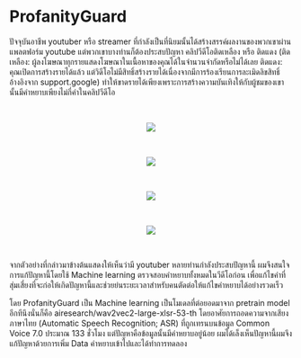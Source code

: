 # ProfanityGuard
<p>
  ปัจจุบันอาชีพ youtuber หรือ streamer ที่กำลังเป็นที่นิยมนั้นได้สร้างสรรค์ผลงานของพวกเขาผ่านแพลตฟอร์ม youtube แต่พวกเขาบางท่านก็ต้องประสบปัญหา คลิปวีดีโอติดเหลือง หรือ ติดแดง (ติดเหลือง: ผู้ลงโฆษณาทุกรายแสดงโฆษณาในเนื้อหาของคุณได้ในจำนวนจำกัดหรือไม่ได้เลย ติดแดง: คุณเปิดการสร้างรายได้แล้ว แต่วิดีโอไม่มีสิทธิ์สร้างรายได้เนื่องจากมีการร้องเรียนการละเมิดลิขสิทธิ์ อ้างอิงจาก <a herf = "https://support.google.com/youtube/answer/7561938?hl=th">support.google</a>) ทำให้ขาดรายได้เพียงเพราะการสร้างความบันเทิงให้กับผู้ชมของเขานั้นมีคำหยาบเพียงไม่กี่คำในคลิปวีดีโอ
<p/>
<br/>
<p align="center">
  <img src=https://github.com/webbalaka/ProfanityGuard/assets/108358070/e8fb5f8a-9e56-4652-a441-302f3b12499d)/>
</p>
<br/>
<p align="center">
  <img src=https://github.com/webbalaka/ProfanityGuard/assets/108358070/fde8bb83-4c2c-456c-9556-60562a30462a)/>
</p>
<br/>
<p align="center">
  <img src=https://github.com/webbalaka/ProfanityGuard/assets/108358070/5a301ca5-df09-4b15-bcc7-d6ad406de854)/>
</p>
<br/>
<p align="center">
  <img src=https://github.com/webbalaka/ProfanityGuard/assets/108358070/edb3818b-cede-4cfa-81b8-257da996c5d2)/>
</p>
<br/>
<p>
 จากตัวอย่างที่กล่าวมาข้างต้นแสดงให้เห็นว่ามี youtuber หลายท่านกำลังประสบปัญหานี้ ผมจึงสนใจการแก้ปัญหานี้โดยใช้ Machine learning ตรวจสอบคำหยาบทั้งหมดในวีดีโอก่อน เพื่อแก้ไขคำที่สุ่มเสี่ยงที่จะก่อให้เกิดปัญหานี้และช่วยย่นระยะเวลาสำหรับคนตัดต่อให้แก้ไขคำหยาบได้อย่างรวดเร็ว  
<p/>
<p>
  โดย ProfanityGuard เป็น Machine learning เป็นโมเดลที่ต่อยอดมาจาก pretrain model อีกทีนึงนั่นก็คือ airesearch/wav2vec2-large-xlsr-53-th โดยอาศัยการถอดความจากเสียงภาษาไทย (Automatic Speech Recognition; ASR) ที่ถูกเทรนบนข้อมูล Common Voice 7.0 ประมาณ 133 ชั่วโมง แต่ปัญหาคือข้อมูลนั้นมีคำหยาบอยู่น้อย ผมได้เล็งเห็นปัญหานี้ผมจึงแก้ปัญหาด้วยการเพิ่ม Data คำหยาบเข้าไปและได้ทำการทดลอง
<p/>
